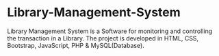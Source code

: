 # Library-Management-System
 Library Management System is a Software for monitoring and controlling the transaction in a Library. The project is developed in HTML, CSS, Bootstrap, JavaScript, PHP & MySQL(Database). 

